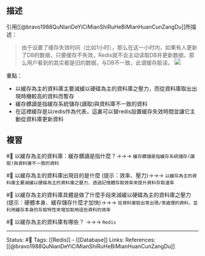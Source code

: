 
## 描述
引用[[@bravo1988QuNianDeYiCiMianShiRuHeBiMianHuanCunZangDu]]所描述：
> 由于设置了缓存失效时间（比如1小时），那么在这一小时内，如果有人更新了DB的数据，只要缓存不失效，Redis就不会主动读取DB并更新数据，那么用户看到的其实都是旧的数据，与DB不一致，此谓缓存脏读。
![](https://pic1.zhimg.com/80/v2-762f505ed48c34164b40901098458554_720w.jpg)

重點：
- 以緩存為主的資料庫主要減緩以硬碟為主的資料庫之壓力，而從資料庫取出出現時機較高的資料而暫存
- 緩存髒讀是指緩存系統儲存(讀取)與資料庫不一致的資料
- 在這裡緩存是以redis作為代表，這裏可以替redis設置緩存失效時間並讓它主動從資料庫更新資料

## 複習

#🧠 以緩存為主的資料庫：緩存髒讀是指什麼？->->-> `緩存髒讀是指緩存系統儲存(讀取)與資料庫不一致的資料`
<!--SR:!2022-07-25,35,248-->

#🧠 以緩存為主的資料庫出現目的是什麼 (提示：效率、壓力)->->-> `以緩存為主的資料庫主要減緩以硬碟為主的資料庫之壓力、透過記憶體存取效率來提升資料存取速率`
<!--SR:!2022-07-12,27,250-->

#🧠 以緩存為主的資料庫具體是做了什麼手段來減緩以硬碟為主的資料庫之壓力 (提示：硬體本身、緩存儲存什麼才加快)->->-> `從資料庫取出常出現/常處理的資料，並利用緩存本身的存取特性來增加取用這些資料的效率`
<!--SR:!2022-06-30,15,230-->


#🧠 以緩存為主的資料庫有哪些？ ->->-> `Redis`
<!--SR:!2022-06-29,20,250-->

---
Status: #🌱 
Tags:
[[Redis]] - [[Database]]
Links:
References:
[[@bravo1988QuNianDeYiCiMianShiRuHeBiMianHuanCunZangDu]]
